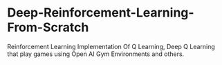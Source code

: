 # Deep-Reinforcement-Learning-From-Scratch
Reinforcement Learning Implementation Of Q Learning, Deep Q Learning that play games using Open AI Gym Environments and others.
